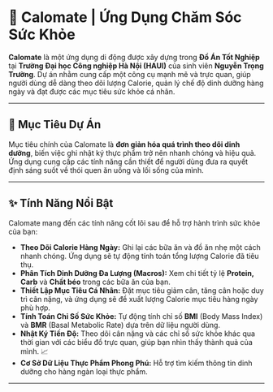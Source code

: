 # 🥗 Calomate | Ứng Dụng Chăm Sóc Sức Khỏe


**Calomate** là một ứng dụng di động được xây dựng trong **Đồ Án Tốt Nghiệp** tại **Trường Đại học Công nghiệp Hà Nội (HAUI)** của sinh viên **Nguyễn Trọng Trường**. Dự án nhằm cung cấp một công cụ mạnh mẽ và trực quan, giúp người dùng dễ dàng theo dõi lượng Calorie, quản lý chế độ dinh dưỡng hàng ngày và đạt được các mục tiêu sức khỏe cá nhân.

---

## 🎯 Mục Tiêu Dự Án

Mục tiêu chính của Calomate là **đơn giản hóa quá trình theo dõi dinh dưỡng**, biến việc ghi nhật ký thực phẩm trở nên nhanh chóng và hiệu quả. Ứng dụng cung cấp các tính năng cần thiết để người dùng đưa ra quyết định sáng suốt về thói quen ăn uống và lối sống của mình.

---

## ✨ Tính Năng Nổi Bật

Calomate mang đến các tính năng cốt lõi sau để hỗ trợ hành trình sức khỏe của bạn:

* **Theo Dõi Calorie Hàng Ngày:** Ghi lại các bữa ăn và đồ ăn nhẹ một cách nhanh chóng. Ứng dụng sẽ tự động tính toán tổng lượng Calorie đã tiêu thụ.
* **Phân Tích Dinh Dưỡng Đa Lượng (Macros):** Xem chi tiết tỷ lệ **Protein, Carb** và **Chất béo** trong các bữa ăn của bạn.
* **Thiết Lập Mục Tiêu Cá Nhân:** Đặt mục tiêu giảm cân, tăng cân hoặc duy trì cân nặng, và ứng dụng sẽ đề xuất lượng Calorie mục tiêu hàng ngày phù hợp.
* **Tính Toán Chỉ Số Sức Khỏe:** Tự động tính chỉ số **BMI** (Body Mass Index) và **BMR** (Basal Metabolic Rate) dựa trên dữ liệu người dùng.
* **Nhật Ký Tiến Độ:** Theo dõi cân nặng và các chỉ số sức khỏe khác qua thời gian với các biểu đồ trực quan, giúp bạn nhìn thấy thành quả của mình. 📈
* **Cơ Sở Dữ Liệu Thực Phẩm Phong Phú:** Hỗ trợ tìm kiếm thông tin dinh dưỡng cho hàng ngàn loại thực phẩm.

---
